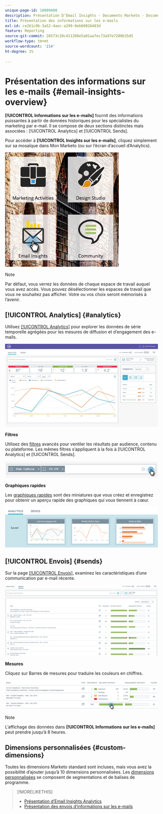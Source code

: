 ```yaml
---
unique-page-id: 10099408
description: Présentation D’Email Insights - Documents Marketo - Documentation Du Produit
title: Présentation des informations sur les e-mails
exl-id: ce261c9b-3a52-4aec-a299-0eb60026483d
feature: Reporting
source-git-commit: 26573c20c411208e5a01aa7ec73a97e7208b35d5
workflow-type: tm+mt
source-wordcount: '214'
ht-degree: 1%

---
```


# Présentation des informations sur les e-mails {#email-insights-overview}

**[!UICONTROL Informations sur les e-mails]** fournit des informations puissantes à partir de données historiques pour les spécialistes du marketing par e-mail. Il se compose de deux sections distinctes mais associées : [!UICONTROL Analytics] et [!UICONTROL Sends].

Pour accéder à **[!UICONTROL Insights sur les e-mails]**, cliquez simplement sur sa mosaïque dans Mon Marketo (ou sur l’écran d’accueil d’Analytics).

![](assets/icon.png)

>[!NOTE]
>
>Par défaut, vous verrez les données de chaque espace de travail auquel vous avez accès. Vous pouvez désélectionner les espaces de travail que vous ne souhaitez pas afficher. Votre ou vos choix seront mémorisés à l’avenir.

## [!UICONTROL Analytics] {#analytics}

Utilisez [[!UICONTROL Analytics]](/help/marketo/product-docs/reporting/email-insights/email-insights-analytics-overview.md) pour explorer les données de série temporelle agrégées pour les mesures de diffusion et d’engagement des e-mails.

![](assets/emailanalytics.jpg)

**Filtres**

Utilisez des [filtres](/help/marketo/product-docs/reporting/email-insights/filtering-in-email-insights.md) avancés pour ventiler les résultats par audience, contenu ou plateforme. Les mêmes filtres s’appliquent à la fois à [!UICONTROL Analytics] et [!UICONTROL Sends].

![](assets/filter.png)

**Graphiques rapides**

Les [graphiques rapides](/help/marketo/product-docs/reporting/email-insights/email-insights-quick-charts.md) sont des miniatures que vous créez et enregistrez pour obtenir un aperçu rapide des graphiques qui vous tiennent à cœur.

![](assets/three.png)

## [!UICONTROL Envois] {#sends}

Sur la page [[!UICONTROL Envois]](/help/marketo/product-docs/reporting/email-insights/email-insights-sends-overview.md), examinez les caractéristiques d’une communication par e-mail récente.

![](assets/two.png)

**Mesures**

Cliquez sur Barres de mesures pour traduire les couleurs en chiffres.

![](assets/delivery-metrics.png)

>[!NOTE]
>
>L’affichage des données dans **[!UICONTROL Informations sur les e-mails]** peut prendre jusqu’à 8 heures.

## Dimensions personnalisées {#custom-dimensions}

Toutes les dimensions Marketo standard sont incluses, mais vous avez la possibilité d’ajouter jusqu’à 10 dimensions personnalisées. Les [dimensions personnalisées](/help/marketo/product-docs/reporting/email-insights/custom-dimensions-for-email-insights.md) se composent de segmentations et de balises de programme.

>[!MORELIKETHIS]
>
>* [Présentation d’Email Insights Analytics](/help/marketo/product-docs/reporting/email-insights/email-insights-analytics-overview.md)
>* [Présentation des envois d’informations sur les e-mails](/help/marketo/product-docs/reporting/email-insights/email-insights-sends-overview.md)
